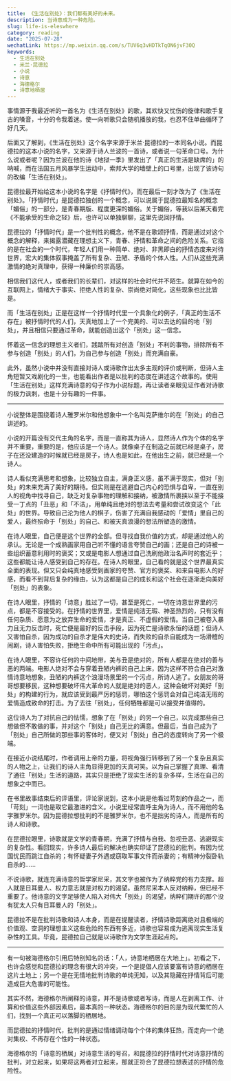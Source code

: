 ```yaml
---
title: 《生活在别处》：我们都有美好的未来。
description: 当诗意成为一种危险。
slug: life-is-eleswhere
category: reading
date: "2025-07-28"
wechatLink: https://mp.weixin.qq.com/s/TUV6q3vHDTkTqON6jvF30Q
keywords:
  - 生活在别处
  - 米兰·昆德拉
  - 小说
  - 诗意
  - 海德格尔
  - 诗意地栖居
---
```


事情源于我最近听的一首名为《生活在别处》的歌，其欢快又忧伤的旋律和歌手复古的嗓音，十分的令我着迷。使一向听歌只会随机播放的我，也忍不住单曲循环了好几天。

后面又了解到，《生活在别处》这个名字来源于米兰·昆德拉的一本同名小说。而昆德拉的这本小说的名字，又来源于诗人兰波的一首诗，或者说一句革命口号。为什么说或者呢？因为兰波在他的诗《地狱一季》里发出了「真正的生活是缺席的」的呐喊，而在法国五月风暴学生运动中，索邦大学的墙壁上的口号里，出现了该诗句的改编「生活在别处」。

昆德拉最开始给这本小说的名字是《抒情时代》，而在最后一刻才改为了《生活在别处》。「抒情时代」是昆德拉独创的一个概念，可以说属于昆德拉最知名的概念「媚俗」的一部分，是青春期版、程度更深的媚俗。关于媚俗，等我以后某天看完《不能承受的生命之轻》后，也许可以单独聊聊，这里先说回抒情。

昆德拉的「抒情时代」是一个批判性的概念，他不是在歌颂抒情，而是通过对这个概念的解释，来揭露潜藏在理想主义下，青春、抒情和革命之间的危险关系。它指的是在社会的一个时代，年轻人们用一种简单、绝对、非黑即白的抒情态度来对待世界，宏大的集体叙事掩盖了所有复杂、丑陋、矛盾的个体人性。人们从这些充满激情的绝对真理中，获得一种廉价的崇高感。

相信我们这代人，或者我们的长辈们，对这样的社会时代并不陌生。就算在如今的互联网上，情绪大于事实、拒绝人性的复杂、崇尚绝对简化，这些现象也比比皆是。

而「生活在别处」正是在这样一个抒情时代里一个具象化的例子，「真正的生活不存在」被抒情时代的人们，天真地加上了一个完美的、可以去达的目的地「别处」，并且相信只要通过革命，就能创造出这个「别处」这一信念。

怀着这一信念的理想主义者们，践踏所有对创造「别处」不利的事物，排除所有不参与创造「别处」的人们，为自己参与创造「别处」而充满自豪。

此外，虽然小说中并没有直接对诗人或诗歌作出太多主观的评价或判断，但诗人主角短暂又戏剧化的一生，也能看出作者是以批判的态度在讲述这个故事的。使用「生活在别处」这样充满诗意的句子作为小说标题，再让读者亲眼见证作者对诗歌的极力讽刺，也是十分有趣的一件事。

---

小说整体是围绕着诗人雅罗米尔和他想象中一个名叫克萨维尔的在「别处」的自己讲述的。

小说的开篇没有交代主角的名字，而是一直称其为诗人，显然诗人作为个体的名字并不重要，重要的是，他应该是一个诗人。就像桌子在制造之前就已经是桌子，房子在还没建造的时候就已经是房子，诗人也是如此，在他出生之前，就已经是一个诗人。

诗人看似充满思考和想象，比较独立自主，满身正义感，虽不满于现实，但对「别处」的未来充满了美好的期待。但实则是在逃避自己内心的恐惧与自卑，一直在别人的视角中找寻自己，缺乏对复杂事物的理解和接纳，被激情所裹挟以至于不能接受一丁点的「丑恶」和「不洁」，用单纯且绝对的想法去考量和尝试改变这个「此处」的世界。导致自己沦为他人的棋子，伤害了充满自我感动的「爱情」里自己的爱人，最终殒命于「别处」的自己、和被天真浪漫的想法所塑造的激情。

在诗人眼里，自己便是这个世界的全部。但寻找自我价值的方式，却是通过他人的承认。无论是一个成熟画家用自己听不懂的语言夸赞自己的画；还是自己的诗被一些组织蓄意利用时的褒奖；又或是电影人想通过自己洗刷他政治名声时的套近乎；这些都能让诗人感受到自己的存在。在诗人的眼里，自己看的就是这个世界最真实全面的表现。但又只会纯真地感受到画家的夸赞、官方的褒奖、和来自电影人的好感，而看不到背后复杂的缘由，认为这都是自己的成长和这个社会在逐渐走向美好「别处」的表象。

在诗人眼里，抒情的「诗意」胜过了一切，甚至是死亡，一切在诗意世界里的污点，都是不容接受的。在抒情的世界里，爱情是纯洁无瑕、神圣热烈的，只有没有任何杂质、愿意为之放弃生命的爱情，才是真正、不虚假的爱情。当自己被卷入暴力且无力反击时，死亡便是最好的反击手段，因为死亡是诗歌永恒的话题；但诗人又害怕自杀，因为成功的自杀才是伟大的史诗，而失败的自杀自能成为一场滑稽的闹剧，诗人害怕失败，拒绝生命中所有可能出现的「污点」。

在诗人眼里，不容许任何的中间地带，美与丑是绝对的，所有人都是在绝对的善与恶的两端。电影人绝对不会与穿着丑陋内裤的自己上床，因为这样不符合自己对激情诗意地想象，丑陋的内裤这个浪漫场景里的一个污点，所诗人逃了。女朋友的哥哥想要移民，这种想要破坏伟大革命的人就是绝对的恶人，这种会破坏对美好「别处」的构建的行为，就应该受到最严厉的惩罚，哪怕这个惩罚会对自己纯洁无瑕的爱情造成致命的打击。为了去往「别处」，任何牺牲都是可以接受并值得的。

这位诗人为了对抗自己的怯懦，想象了在「别处」的另一个自己，以完成那些自己想做但不敢做的事，并对这个「别处」自己无比的满意。但最后，当自己成为了「别处」自己所做的那些事的客体时，便又对「别处」自己的态度转向了另一个极端。

在接近小说结尾时，作者调用上帝的力量，将视角强行转移到了另一个复杂且真实的人物之上，让我们的诗人主角显得更加的天真可笑。以为自己掌握了真理、看清了通往「别处」生活的道路，其实只是拒绝了现实生活的复杂多样，生活在自己的想象之中而已。

在书里故事结束后的评语里，评论家说到，这本小说是他看过苛刻的作品之一，而「苛刻」一词也是取它最激进的含义。小说里经常直呼主角为诗人，而不用他的名字雅罗米尔。因为昆德拉想批判的不是雅罗米尔，也不是拙劣的诗人，而是所有的诗人和诗歌。

在昆德拉眼里，诗歌就是文学的青春期，充满了抒情与自我、忽视丑恶、逃避现实的复杂性。看回现实，许多诗人最后的解决也确实印证了昆德拉的批判。有因为忧国忧民而跳江自杀的；有怀疑妻子外遇或窃取军事文件而杀妻的；有精神分裂卧轨自杀的......

不说诗歌，就连充满诗意的哲学家尼采，其文字也被作为了纳粹党的有力支撑。超人就是日耳曼人、权力意志就是对权力的渴望。虽然尼采本人反对纳粹，但已经不重要了。他诗意的文字足够使人陷入对伟大「别处」的渴望，纳粹们期许的那个没有犹太人只有日耳曼人的「别处」。

昆德拉不是在批判诗歌和诗人本身，而是在提醒读者，抒情诗歌距离绝对且极端的价值观、空洞的理想主义这些危险的东西有多近，诗歌也容易成为逃离现实生活复杂性的工具。毕竟，昆德拉自己就是以诗歌作为文学生涯起点的。

---

有一句被海德格尔引用后特别知名的话：「人，诗意地栖居在大地上」。初看之下，也许会感觉和昆德拉的理念有很大的冲突，一个是提倡人应该要富有诗意的栖居在这片土地上；另一个是在无情地批判诗歌的单纯无知，以及其隐藏在抒情背后可能造成巨大危害的可能性。

其实不然，海德格尔所阐释的诗意，并不是诗歌或者写诗，而是人在剥离工作、计算和价值这些外部因素后，最本真的一种状态。海德格尔的目的是为现代繁忙的人们，找到一个真正可以落脚的栖居地。

而昆德拉的抒情时代，批判的是通过情绪调动每个个体的集体狂热，而走向一个绝对集权、不再存在个性的一种状态。

海德格尔的「诗意的栖居」对诗意生活的号召，和昆德拉的抒情时代对诗意抒情的批判，对立起来，如果将这两者对立起来，那就正符合了昆德拉想表述的抒情的危险性。
